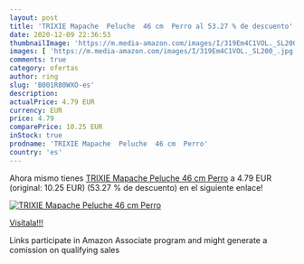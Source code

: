 ```yaml
---
layout: post
title: 'TRIXIE Mapache  Peluche  46 cm  Perro al 53.27 % de descuento'
date: 2020-12-09 22:36:53
thumbnailImage: 'https://m.media-amazon.com/images/I/319Em4C1VOL._SL200_.jpg'
images: [ 'https://m.media-amazon.com/images/I/319Em4C1VOL._SL200_.jpg' ]
comments: true
category: ofertas
author: ring
slug: 'B001R80WXO-es'
description:
actualPrice: 4.79 EUR
currency: EUR
price: 4.79
comparePrice: 10.25 EUR
inStock: true
prodname: 'TRIXIE Mapache  Peluche  46 cm  Perro'
country: 'es'
---
```


Ahora mismo tienes [TRIXIE Mapache  Peluche  46 cm  Perro](https://www.amazon.es/dp/B001R80WXO/?tag=tolees-21) a 4.79 EUR (original: 10.25 EUR) (53.27 %  de descuento) en el siguiente enlace!

[![TRIXIE Mapache  Peluche  46 cm  Perro](https://m.media-amazon.com/images/I/319Em4C1VOL._SL200_.jpg)](https://www.amazon.es/dp/B001R80WXO/?tag=tolees-21)

[Visítala!!!](https://www.amazon.es/dp/B001R80WXO/?tag=tolees-21)

Links participate in Amazon Associate program and might generate a comission on qualifying sales
